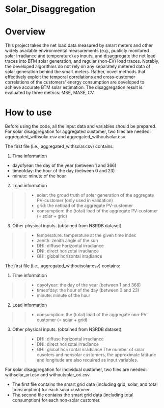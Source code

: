 # Solar_Disaggregation
# Overview 
This project takes the net load data measured by smart meters and other widely available environmental measurements (e.g., publicly monitored solar irradiance and temperature) as inputs, and disaggregate the net load traces into BTM solar generation, and regular (non-EV) load traces. Notably, the developed algorithms do not rely on any separately metered data of solar generation behind the smart meters. Rather, novel methods that effectively exploit the temporal correlations and cross-customer correlations of the customers' energy consumption are developed to achieve accurate BTM solar estimation. The disaggregation result is evaluated by three metrics: MSE, MASE, CV.
# How to use
Before using the code, all the input data and variables should be prepared. 
For solar disaggregation for aggregated customer, two files are needed: aggregated_withsolar.csv and aggregated_withoutsolar.csv. 

The first file (i.e., aggregated_withsolar.csv) contains:
  
  1. Time information 
  - dayofyear: the day of the year (between 1 and 366)
  - timeofday: the hour of the day (between 0 and 23)
  - minute: minute of the hour
  
  2. Load information
  >>- solar: the groud truth of solar generation of the aggregate PV-customer (only used in validation)
  >>- grid: the netload of the aggregate PV-customer 
  >>- consumption: the (total) load of the aggregate PV-customer (= solar + grid)
  
  3. Other physical inputs. (obtained from NSRDB dataset)
  >>- temperature: temperature at the given time index
  >>- zenith: zenith angle of the sun
  >>- DHI: diffuse horizontal irradiance
  >>- DNI: direct horizotal irradiance
  >>- GHI: global horizontal irradiance

The first file (i.e., aggregated_withoutsolar.csv) contains:
  1. Time information 
  >>- dayofyear: the day of the year (between 1 and 366)
  >>- timeofday: the hour of the day (between 0 and 23)
  >>- minute: minute of the hour
  2. Load information
  >>- consumption: the (total) load of the aggregate non-PV customer (= solar + grid)
  3. Other physical inputs. (obtained from NSRDB dataset)
  >>- DHI: diffuse horizontal irradiance
  >>- DNI: direct horizotal irradiance
  >>- GHI: global horizontal irradiance
The number of solar cusoters and nonsolar customers, the approximate latitude and longitude are also required as input variables.

For solar disaggregation for individual customer, two files are needed: withsolar_ori.csv and withoutsolar_ori.csv. 
- The first file contains the smart grid data (including grid, solar, and total consumption) for each solar customer. 
- The second file contains the smart grid data (including total consumption) for each non-solar customer. 

